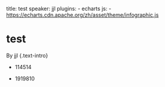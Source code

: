 title: test
speaker: jjl
plugins:
    - echarts
js: - https://echarts.cdn.apache.org/zh/asset/theme/infographic.js

<slide class="bg-black-blue aligncenter">

# test

By jjl {.text-intro}

<slide class="bg-black-blue">

- 114514

- 1919810

<slide class="bg-black-blue">

<script type="text/javascript">
{
    xAxis: {
        type: 'category',
        data: ['Mon', 'Tue', 'Wed', 'Thu', 'Fri', 'Sat', 'Sun']
    },
    yAxis: {
        type: 'value'
    },
    series: [{
        data: [820, 932, 901, 934, 1290, 1330, 1320],
        type: 'line'
    }]
};

</script>